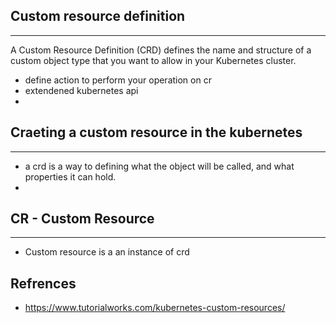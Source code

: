 ## Custom resource definition
---
A Custom Resource Definition (CRD) defines the name and structure of a custom object type that you want to allow in your Kubernetes cluster.
- define action to perform your operation on cr
- extendened kubernetes api
-


## Craeting a custom resource in the kubernetes
---
- a crd is a way to defining what the object will be called, and what properties it can hold.
- 

## CR - Custom Resource
---
- Custom resource is a an instance of crd


## Refrences
- https://www.tutorialworks.com/kubernetes-custom-resources/